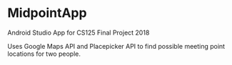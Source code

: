 # MidpointApp
Android Studio App for CS125 Final Project 2018

Uses Google Maps API and Placepicker API to find possible meeting point locations for two people.
